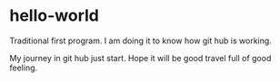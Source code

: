 # hello-world
Traditional first program. I am doing it to know how git hub is working. 

My journey in git hub just start. Hope it will be good travel full of good feeling.

